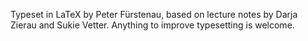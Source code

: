 Typeset in LaTeX by Peter Fürstenau,
based on lecture notes by Darja Zierau and Sukie Vetter.
Anything to improve typesetting is welcome.
